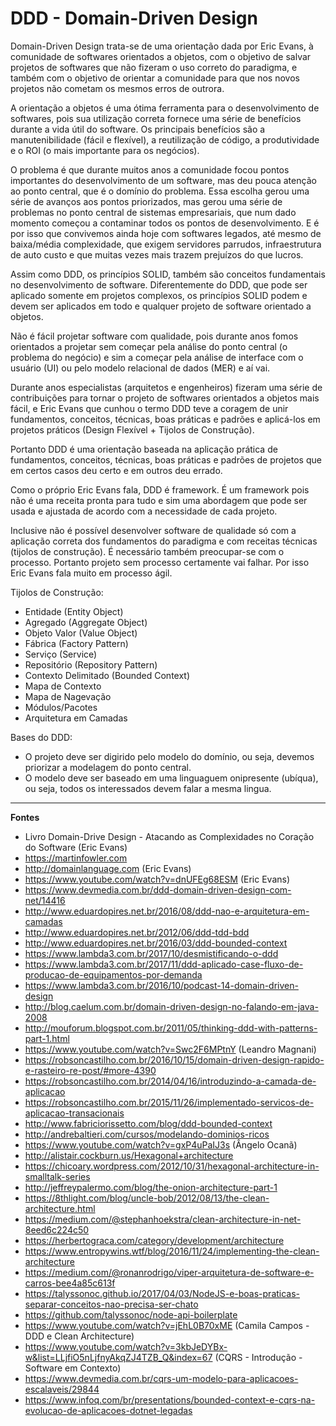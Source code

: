 # DDD - Domain-Driven Design 

Domain-Driven Design trata-se de uma orientação dada por Eric Evans, à comunidade de softwares orientados a objetos, com o objetivo de salvar projetos de softwares que não fizeram o uso correto do paradigma, e também com o objetivo de orientar a comunidade para que nos novos projetos não cometam os mesmos erros de outrora. 

A orientação a objetos é uma ótima ferramenta para o desenvolvimento de softwares, pois sua utilização correta fornece uma série de benefícios durante a vida útil do software. Os principais benefícios são a manutenibilidade (fácil e flexível), a reutilização de código, a produtividade e o ROI (o mais importante para os negócios).

O problema é que durante muitos anos a comunidade focou pontos importantes do desenvolvimento de um software, mas deu pouca atenção ao ponto central, que é o domínio do problema. Essa escolha gerou uma série de avanços aos pontos priorizados, mas gerou uma série de problemas no ponto central de sistemas empresariais, que num dado momento começou a contaminar todos os pontos de desenvolvimento. E é por isso que convivemos ainda hoje com softwares legados, até mesmo de baixa/média complexidade, que exigem servidores parrudos, infraestrutura de auto custo e que muitas vezes mais trazem prejuízos do que lucros. 

Assim como DDD, os princípios SOLID, também são conceitos fundamentais no desenvolvimento de software. Diferentemente do DDD, que pode ser aplicado somente em projetos complexos, os princípios SOLID podem e devem ser aplicados em todo e qualquer projeto de software orientado a objetos.

Não é fácil projetar software com qualidade, pois durante anos fomos orientados a projetar sem começar pela análise do ponto central (o problema do negócio) e sim a começar pela análise de interface com o usuário (UI) ou pelo modelo relacional de dados (MER) e aí vai. 

Durante anos especialistas (arquitetos e engenheiros) fizeram uma série de contribuições para tornar o projeto de softwares orientados a objetos mais fácil, e Eric Evans que cunhou o termo DDD teve a coragem de unir fundamentos, conceitos, técnicas, boas práticas e padrões e aplicá-los em projetos práticos (Design Flexível + Tijolos de Construção). 

Portanto DDD é uma orientação baseada na aplicação prática de fundamentos, conceitos, técnicas, boas práticas e padrões de projetos que em certos casos deu certo e em outros deu errado. 

Como o próprio Eric Evans fala, DDD é framework. É um framework pois não é uma receita pronta para tudo e sim uma abordagem que pode ser usada e ajustada de acordo com a necessidade de cada projeto. 

Inclusive não é possível desenvolver software de qualidade só com a aplicação correta dos fundamentos do paradigma e com receitas técnicas (tijolos de construção). É necessário também preocupar-se com o processo. Portanto projeto sem processo certamente vai falhar. Por isso Eric Evans fala muito em processo ágil.

Tijolos de Construção:
- Entidade (Entity Object)
- Agregado (Aggregate Object)
- Objeto Valor (Value Object)
- Fábrica (Factory Pattern)
- Serviço (Service)
- Repositório (Repository Pattern)
- Contexto Delimitado (Bounded Context)
- Mapa de Contexto
- Mapa de Nagevação 
- Módulos/Pacotes
- Arquitetura em Camadas 

Bases do DDD:
- O projeto deve ser digirido pelo modelo do domínio, ou seja, devemos priorizar a modelagem do ponto central.
- O modelo deve ser baseado em uma linguaguem onipresente (ubíqua), ou seja, todos os interessados devem falar a mesma lingua.

--- 

**Fontes** 

- Livro Domain-Drive Design - Atacando as Complexidades no Coração do Software (Eric Evans)
- https://martinfowler.com
- http://domainlanguage.com (Eric Evans)
- https://www.youtube.com/watch?v=dnUFEg68ESM (Eric Evans)
- https://www.devmedia.com.br/ddd-domain-driven-design-com-net/14416
- http://www.eduardopires.net.br/2016/08/ddd-nao-e-arquitetura-em-camadas 
- http://www.eduardopires.net.br/2012/06/ddd-tdd-bdd 
- http://www.eduardopires.net.br/2016/03/ddd-bounded-context 
- https://www.lambda3.com.br/2017/10/desmistificando-o-ddd 
- https://www.lambda3.com.br/2017/11/ddd-aplicado-case-fluxo-de-producao-de-equipamentos-por-demanda
- https://www.lambda3.com.br/2016/10/podcast-14-domain-driven-design 
- http://blog.caelum.com.br/domain-driven-design-no-falando-em-java-2008 
- http://mouforum.blogspot.com.br/2011/05/thinking-ddd-with-patterns-part-1.html
- https://www.youtube.com/watch?v=Swc2F6MPtnY (Leandro Magnani)
- https://robsoncastilho.com.br/2016/10/15/domain-driven-design-rapido-e-rasteiro-re-post/#more-4390
- https://robsoncastilho.com.br/2014/04/16/introduzindo-a-camada-de-aplicacao
- https://robsoncastilho.com.br/2015/11/26/implementado-servicos-de-aplicacao-transacionais
- http://www.fabriciorissetto.com/blog/ddd-bounded-context
- http://andrebaltieri.com/cursos/modelando-dominios-ricos
- https://www.youtube.com/watch?v=gxP4uPaIJ3s (Ângelo Ocanã)
- http://alistair.cockburn.us/Hexagonal+architecture
- https://chicoary.wordpress.com/2012/10/31/hexagonal-architecture-in-smalltalk-series
- http://jeffreypalermo.com/blog/the-onion-architecture-part-1 
- https://8thlight.com/blog/uncle-bob/2012/08/13/the-clean-architecture.html
- https://medium.com/@stephanhoekstra/clean-architecture-in-net-8eed6c224c50
- https://herbertograca.com/category/development/architecture 
- https://www.entropywins.wtf/blog/2016/11/24/implementing-the-clean-architecture
- https://medium.com/@ronanrodrigo/viper-arquitetura-de-software-e-carros-bee4a85c613f
- https://talyssonoc.github.io/2017/04/03/NodeJS-e-boas-praticas-separar-conceitos-nao-precisa-ser-chato 
- https://github.com/talyssonoc/node-api-boilerplate
- https://www.youtube.com/watch?v=jEhL0B70xME (Camila Campos - DDD e Clean Architecture)
- https://www.youtube.com/watch?v=3kbJeDYBx-w&list=LLjfiO5nLjfnyAkqZJ4TZB_Q&index=67 (CQRS - Introdução - Software em Contexto)
- https://www.devmedia.com.br/cqrs-um-modelo-para-aplicacoes-escalaveis/29844
- https://www.infoq.com/br/presentations/bounded-context-e-cqrs-na-evolucao-de-aplicacoes-dotnet-legadas